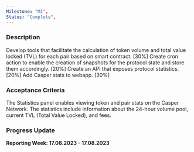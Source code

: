 ```yaml
---
Milestone: "M1",
Status: "Complete",
---
```

<!--lang:en--> 
### Description

Develop tools that facilitate the calculation of token volume and total value locked (TVL) for each pair based on smart contract. [30%]
Create cron action to enable the creation of snapshots for the protocol state and store them accordingly. [20%]
Create an API that exposes protocol statistics. [20%]
Add Casper stats to webapp. [30%]

### Acceptance Criteria

The Statistics panel enables viewing token and pair stats on the Casper Network. The statistics include information about the 24-hour volume pool, current TVL (Total Value Locked), and fees.

### Progress Update

**Reporting Week: 17.08.2023 - 17.08.2023**
